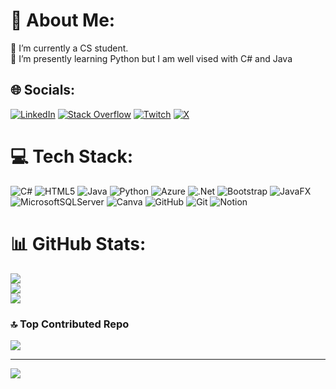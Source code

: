 # 💫 About Me:
🔭 I’m currently a CS student.<br>🌱 I’m presently learning Python but I am well vised with C# and Java<br>


## 🌐 Socials:
[![LinkedIn](https://img.shields.io/badge/LinkedIn-%230077B5.svg?logo=linkedin&logoColor=white)](https://www.linkedin.com/in/tusa-mshali-37638222b/) [![Stack Overflow](https://img.shields.io/badge/-Stackoverflow-FE7A16?logo=stack-overflow&logoColor=white)](https://stackoverflow.com/users/24019733/tusa-mshali) [![Twitch](https://img.shields.io/badge/Twitch-%239146FF.svg?logo=Twitch&logoColor=white)](https://twitch.tv/Rimplo) [![X](https://img.shields.io/badge/X-black.svg?logo=X&logoColor=white)](https://x.com/Ktex_tusa) 

# 💻 Tech Stack:
![C#](https://img.shields.io/badge/c%23-%23239120.svg?style=for-the-badge&logo=csharp&logoColor=white) ![HTML5](https://img.shields.io/badge/html5-%23E34F26.svg?style=for-the-badge&logo=html5&logoColor=white) ![Java](https://img.shields.io/badge/java-%23ED8B00.svg?style=for-the-badge&logo=openjdk&logoColor=white) ![Python](https://img.shields.io/badge/python-3670A0?style=for-the-badge&logo=python&logoColor=ffdd54) ![Azure](https://img.shields.io/badge/azure-%230072C6.svg?style=for-the-badge&logo=microsoftazure&logoColor=white) ![.Net](https://img.shields.io/badge/.NET-5C2D91?style=for-the-badge&logo=.net&logoColor=white) ![Bootstrap](https://img.shields.io/badge/bootstrap-%238511FA.svg?style=for-the-badge&logo=bootstrap&logoColor=white) ![JavaFX](https://img.shields.io/badge/javafx-%23FF0000.svg?style=for-the-badge&logo=javafx&logoColor=white) ![MicrosoftSQLServer](https://img.shields.io/badge/Microsoft%20SQL%20Server-CC2927?style=for-the-badge&logo=microsoft%20sql%20server&logoColor=white) ![Canva](https://img.shields.io/badge/Canva-%2300C4CC.svg?style=for-the-badge&logo=Canva&logoColor=white) ![GitHub](https://img.shields.io/badge/github-%23121011.svg?style=for-the-badge&logo=github&logoColor=white) ![Git](https://img.shields.io/badge/git-%23F05033.svg?style=for-the-badge&logo=git&logoColor=white) ![Notion](https://img.shields.io/badge/Notion-%23000000.svg?style=for-the-badge&logo=notion&logoColor=white)
# 📊 GitHub Stats:
![](https://github-readme-stats.vercel.app/api?username=Rimplo&theme=dark&hide_border=true&include_all_commits=false&count_private=true)<br/>
![](https://github-readme-streak-stats.herokuapp.com/?user=Rimplo&theme=dark&hide_border=true)<br/>
![](https://github-readme-stats.vercel.app/api/top-langs/?username=Rimplo&theme=dark&hide_border=true&include_all_commits=false&count_private=true&layout=compact)

### 🔝 Top Contributed Repo
![](https://github-contributor-stats.vercel.app/api?username=Rimplo&limit=5&theme=dark&combine_all_yearly_contributions=true)

---
[![](https://visitcount.itsvg.in/api?id=Rimplo&icon=10&color=4)](https://visitcount.itsvg.in)
